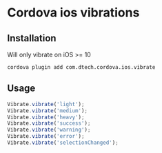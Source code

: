 # Cordova ios vibrations

## Installation

Will only vibrate on iOS >= 10

`cordova plugin add com.dtech.cordova.ios.vibrate`

## Usage

``` Javascript
Vibrate.vibrate('light');
Vibrate.vibrate('medium');
Vibrate.vibrate('heavy');
Vibrate.vibrate('success');
Vibrate.vibrate('warning');
Vibrate.vibrate('error');
Vibrate.vibrate('selectionChanged');
```
